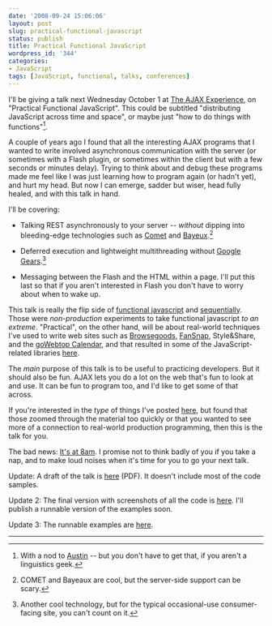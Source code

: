 ```yaml
---
date: '2008-09-24 15:06:06'
layout: post
slug: practical-functional-javascript
status: publish
title: Practical Functional JavaScript
wordpress_id: '344'
categories:
- JavaScript
tags: [JavaScript, functional, talks, conferences]
---
```


I'll be giving a talk next Wednesday October 1 at [The AJAX Experience](http://ajaxexperience.techtarget.com/east/index.html), on "Practical Functional JavaScript".  This could be subtitled "distributing JavaScript across time and space", or maybe just "how to do things with functions"[^1].

<!-- more -->

A couple of years ago I found that all the interesting AJAX programs that I wanted to write involved asynchronous communication with the server (or sometimes with a Flash plugin, or sometimes within the client but with a few seconds or minutes delay). Trying to think about and debug these programs made me feel like I was just learning how to program again (or hadn't yet), and hurt my head.  But now I can emerge, sadder but wiser, head fully healed, and with this talk in hand.

I'll be covering:

  * Talking REST asynchronously to your server -- *without* dipping into bleeding-edge technologies such as [Comet](http://en.wikipedia.org/wiki/Comet_(programming)) and [Bayeux](http://svn.xantus.org/shortbus/trunk/bayeux/bayeux.html).[^2]

  * Deferred execution and lightweight multithreading without [Google Gears](http://code.google.com/apis/gears/api_workerpool.html).[^3]

  * Messaging between the Flash and the HTML within a page.  I'll put this last so that if you aren't interested in Flash you don't have to worry about when to wake up.

This talk is really the flip side of [functional javascript](http://osteele.com/sources/javascript/functional/) and [sequentially](http://osteele.com/sources/javascript/sequentially/). Those were *non-production* experiments to take functional javascript _to an extreme_.  "Practical", on the other hand, will be about real-world techniques I've used to write web sites such as [Browsegoods](http://browsegoods.com), [FanSnap](http://fansnap.com), Style&amp;Share, and the [goWebtop Calendar](http://www.gowebtop.com), and that resulted in some of the JavaScript-related libraries [here](http://github.com/osteele).

The *main* purpose of this talk is to be useful to practicing developers.  But it should also be fun.  AJAX lets you do a lot on the web that's fun to look at and use.  It can be fun to program too, and I'd like to get some of that across.

If you're interested in the *type* of things I've posted [here](http://osteele.com/archives/category/javascript), but found that those zoomed through the material too quickly or that you wanted to see more of a connection to real-world production programming, then this is the talk for you.

The bad news: [It's at 8am](http://ajaxexperience.techtarget.com/east/html/eventsataglance.html).  I promise not to think badly of you if you take a nap, and to make loud noises when it's time for you to go your next talk.

Update: A draft of the talk is [here](/talks/Oliver_Steele_Functional_JavaScript_v2.pdf) (PDF).  It doesn't include most of the code samples.

Update 2: The final version with screenshots of all the code is [here](http://www.slideshare.net/osteele/oliver-steele-functional-javascript-presentation).  I'll publish a runnable version of the examples soon.

Update 3: The runnable examples are [here](/archives/2008/10/code-samples-from-practical-functional-javascript).

---

[^1]: With a nod to [Austin](http://en.wikipedia.org/wiki/J._L._Austin#How_to_Do_Things_With_Words) -- but you don't have to get that, if you aren't a linguistics geek.

[^2]: COMET and Bayeaux are cool, but the server-side support can be scary.

[^3]: Another cool technology, but for the typical occasional-use consumer-facing site, you can't count on it.

